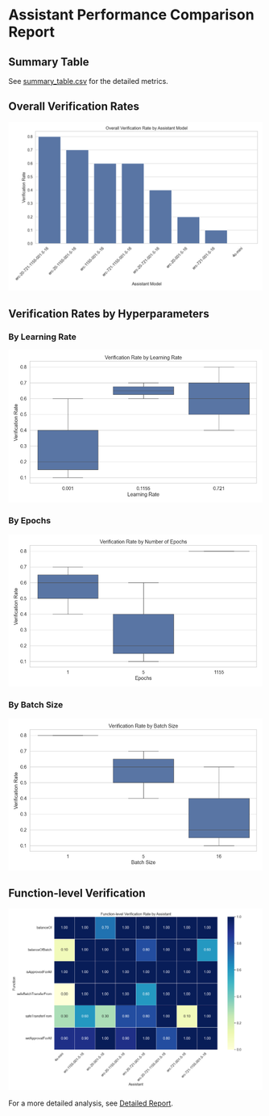 # Assistant Performance Comparison Report

## Summary Table

See [summary_table.csv](summary_table.csv) for the detailed metrics.

## Overall Verification Rates

![Verification Rates](verification_rates.png)

## Verification Rates by Hyperparameters

### By Learning Rate

![By Learning Rate](verification_by_learning_rate.png)

### By Epochs

![By Epochs](verification_by_epochs.png)

### By Batch Size

![By Batch Size](verification_by_batch_size.png)

## Function-level Verification

![Function Verification](function_verification.png)



For a more detailed analysis, see [Detailed Report](detailed_report.md).
